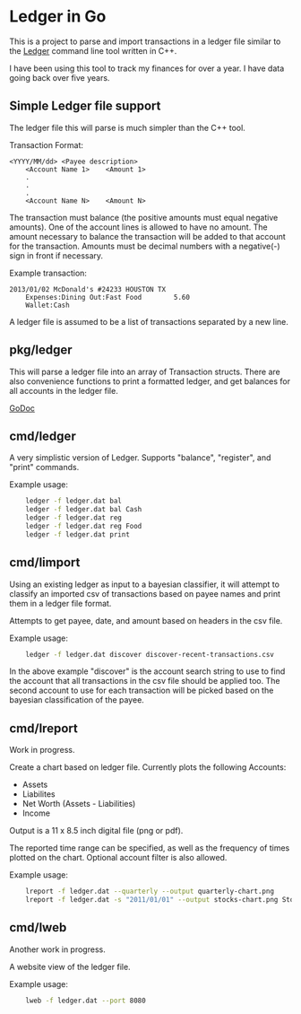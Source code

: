 # Ledger in Go

This is a project to parse and import transactions in a ledger file similar
to the [Ledger](http://ledger-cli.org) command line tool written in C++.

I have been using this tool to track my finances for over a year. I have data
going back over five years.

## Simple Ledger file support

The ledger file this will parse is much simpler than the C++ tool.

Transaction Format:

    <YYYY/MM/dd> <Payee description>
        <Account Name 1>    <Amount 1>
        .
        .
        .
        <Account Name N>    <Amount N>
 
The transaction must balance (the positive amounts must equal negative amounts).
One of the account lines is allowed to have no amount. The amount necessary
to balance the transaction will be added to that account for the transaction.
Amounts must be decimal numbers with a negative(-) sign in front if necessary.

Example transaction:

    2013/01/02 McDonald's #24233 HOUSTON TX
        Expenses:Dining Out:Fast Food        5.60
        Wallet:Cash

A ledger file is assumed to be a list of transactions separated by a new line.


## pkg/ledger

This will parse a ledger file into an array of Transaction structs.
There are also convenience functions to print a formatted ledger, and get
balances for all accounts in the ledger file.

[GoDoc](http://go.pkgdoc.org/github.com/howeyc/ledger/pkg/ledger)

## cmd/ledger

A very simplistic version of Ledger.
Supports "balance", "register", and "print" commands.

Example usage:
```sh
    ledger -f ledger.dat bal
    ledger -f ledger.dat bal Cash
    ledger -f ledger.dat reg
    ledger -f ledger.dat reg Food
    ledger -f ledger.dat print
```

## cmd/limport

Using an existing ledger as input to a bayesian classifier, it will attempt to
classify an imported csv of transactions based on payee names and print them in
a ledger file format. 

Attempts to get payee, date, and amount based on headers in the csv file.

Example usage:
```sh
    ledger -f ledger.dat discover discover-recent-transactions.csv
```

In the above example "discover" is the account search string to use to find
the account that all transactions in the csv file should be applied too. The
second account to use for each transaction will be picked based on the
bayesian classification of the payee.

## cmd/lreport

Work in progress.

Create a chart based on ledger file. Currently plots the following Accounts:
* Assets
* Liabilites
* Net Worth (Assets - Liabilities)
* Income

Output is a 11 x 8.5 inch digital file (png or pdf).

The reported time range can be specified, as well as the frequency of times
plotted on the chart. Optional account filter is also allowed.

Example usage:
```sh
    lreport -f ledger.dat --quarterly --output quarterly-chart.png
    lreport -f ledger.dat -s "2011/01/01" --output stocks-chart.png Stocks
```

## cmd/lweb

Another work in progress.

A website view of the ledger file.

Example usage:
```sh
    lweb -f ledger.dat --port 8080
```
